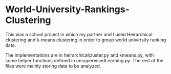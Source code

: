 # World-University-Rankings-Clustering
This was a school project in which my partner and I used Heirarchical clustering and k-means clustering in order to group world university ranking data.

The implementations are in heirarchicalcluster.py and kmeans.py, with some helper functions defined in unsupervisedLearning.py.  The rest of the files were mainly storing data to be analyzed.
